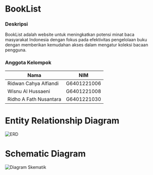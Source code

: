# BookList
  
### Deskripsi
BookList adalah website untuk meningkatkan potensi minat baca masyarakat Indonesia 
dengan fokus pada efektivitas pengelolaan buku dengan memberikan kemudahan akses dalam mengatur koleksi bacaan pengguna.

### Anggota Kelompok
| Nama          | NIM |
| ------------- | ------------- |
| Ridwan Cahya Alfiandi  | G6401221006 |
| Wisnu Al Hussaeni  | G6401221008  |
| Ridho A Fath Nusantara | G6401221030|


# Entity Relationship Diagram
![ERD](https://github.com/ridhoalfathnusantara/Booklist/assets/142669331/5ac3774e-4031-4440-9d2e-faeca19b5f7a)

# Schematic Diagram
![Diagram Skematik](https://github.com/ridhoalfathnusantara/Booklist/assets/142669331/9f276074-8153-40a6-8205-b7453f96aba5)
